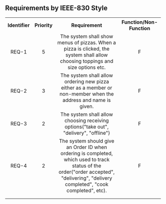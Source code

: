 ## Requirements by IEEE-830 Style

<table style = "text-align: center">
<tr>
<th>Identifier</th>
<th>Priority</th>
<th style = "text-align: center">Requirement</th>
<th>Function/Non-Function</th>
</tr>
<tr>
<td>REQ-1</td>
<td>5</td>
<td>The system shall show menus of pizzas. When a pizza is clicked, the system shall allow choosing toppings and size options etc.</td>
<td>F</td>
</tr>
<tr>
<td>REQ-2</td>
<td>3</td>
<td>The system shall allow ordering new pizza either as a member or non-member when the address and name is given.</td>
<td>F</td>
</tr>
<tr>
<td>REQ-3</td>
<td>2</td>
<td>The system shall allow choosing receiving options("take out", "delivery", "offline")</td>
<td>F</td>
</tr>
<tr>
<td>REQ-4</td>
<td>2</td>
<td>The system should give an Order ID when ordering is completed, which used to track status of the order("order accepted", "delivering", "delivery completed", "cook completed", etc).</td>
<td>F</td>
</tr>
<tr>
<td></td>
<td></td>
<td></td>
<td></td>
</tr>
<tr>
<td></td>
<td></td>
<td></td>
<td></td>
</tr>
</table>

<!--
<tr>
<td></td>
<td></td>
<td></td>
<td></td>
</tr>
-->
